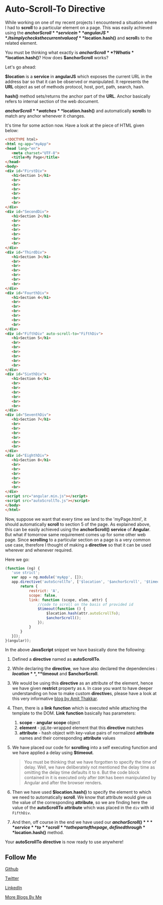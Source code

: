 # Auto-Scroll-To Directive

While working on one of my recent projects I encountered a situation where I had to **scroll** to a particular element on a page. This was easily achieved using the **$anchorScroll** service in **angularJS**. It simply checks the current value of **$location.hash()** and **scroll**s to the related element.

You must be thinking what exactly is **$anchorScroll**? What is **$location.hash()**? How does **$anchorScroll** works?

Let's go ahead:

**$location** is a **service** in **angularJS** which exposes the current URL in the address bar so that it can be observed or manipulated. It represents the **URL** object as set of methods protocol, host, port, path, search, hash.

**hash()** method sets/returns the anchor part of the **URL**. Anchor basically refers to internal section of the web document.

**$anchorScroll** watches **$location.hash()** and automatically **scroll**s to match any anchor whenever it changes.

It's time for some action now. Have a look at the piece of HTML given below:

 ```HTML
<!DOCTYPE html>
<html ng-app="myApp">
<head lang="en">
    <meta charset="UTF-8">
    <title>My Page</title>
</head>
<body>
<div id="FirstDiv">
    <h1>Section 1</h1>
    <br>
    <br>
    <br>
    <br>
    <br>
    <br>
</div>
<div id="SecondDiv">
    <h1>Section 2</h1>
    <br>
    <br>
    <br>
    <br>
    <br>
    <br>
</div>
<div id="ThirdDiv">
    <h1>Section 3</h1>
    <br>
    <br>
    <br>
    <br>
    <br>
    <br>
</div>
<div id="FourthDiv">
    <h1>Section 4</h1>
    <br>
    <br>
    <br>
    <br>
    <br>
    <br>
</div>
<div id="FifthDiv" auto-scroll-to="FifthDiv">
    <h1>Section 5</h1>
    <br>
    <br>
    <br>
    <br>
    <br>
    <br>
</div>
<div id="SixthDiv">
    <h1>Section 6</h1>
    <br>
    <br>
    <br>
    <br>
    <br>
    <br>
</div>
<div id="SeventhDiv">
    <h1>Section 7</h1>
    <br>
    <br>
    <br>
    <br>
    <br>
    <br>
</div>
<div id="EighthDiv">
    <h1>Section 8</h1>
    <br>
    <br>
    <br>
    <br>
    <br>
    <br>
</div>
<script src="angular.min.js"></script>
<script src="autoScrollTo.js"></script>
</body>
</html>
 ```
Now, suppose we want that every time we land to the 'myPage.html', it should automatically **scroll** to section 5 of the page. As explained above, this can be easily achieved using the **anchorScroll()** **service** of **Angular**. But what if tomorrow same requirement comes up for some other web page. Since **scrolling** to a particular section on a page is a very common use case, therefore I thought of making a **directive** so that it can be used wherever and whenever required.

Here we go:

 ```JavaScript
(function (ng) {
    'use strict';
    var app = ng.module('myApp', []);
    app.directive('autoScrollTo', ['$location', '$anchorScroll', '$timeout', function ($location, $anchorScroll, $timeout) {
        return {
            restrict: 'A',
            scope: false,
            link: function (scope, elem, attr) {
                //code to scroll on the basis of provided id
                $timeout(function () {
                    $location.hash(attr.autoScrollTo);
                    $anchorScroll();
                });
            }
        }
    }]);
}(angular));
```

In the above **JavaScript** snippet we have basically done the following:

1. Defined a **directive** named as **autoScrollTo**.
2. While declaring the **directive**, we have also declared the dependencies : **$location** , **$timeout** and **$anchorScroll**.
3. We would be using this **directive** as an attribute of the element, hence we have given **restrict** property as ```A```. In case you want to have deeper understanding on how to make custom **directive**s, please have a look at this very informative [blog by Amit Thakkar](http://codechutney.in/blog/angularjs/component-in-angularjs/).
4. Then, there is a **link** **function** which is executed while attaching the template to the DOM. **Link** **function** basically has  parameters:
    1. **scope** - **angular** **scope** object
    2. **element** - jqLite-wrapped element that this **directive** matches
    3. **attribute** - hash object with key-value pairs of normalized **attribute** names and their corresponding **attribute** values
5. We have placed our code for **scrolling** into a self executing function and we have applied a delay using **$timeout**.

    > You must be thinking that we have forgotten to specify the time of delay. Well, we have deliberately not mentioned the delay time as omitting the delay time defaults it to ```0```. But the code block contained in it is executed only after ```DOM``` has been manipulated by Angular and after the browser renders.
6. Then we have used **$location.hash()** to specify the element to which we need to automatically **scroll**. We know that attribute would give us the value of the corresponding **attribute**, so we are finding here the value of the **autoScrollTo** **attribute** which was placed in the ```div``` with id ```FifthDiv```.
7. And then, off course in the end we have used our **$anchorScroll()** **service** to **scroll** to the part of the page, defined through **$location.hash()** method.

Your **autoScrollTo** **directive** is now ready to use anywhere!

Follow Me
---
[Github](https://github.com/NamitaMalik)

[Twitter](https://twitter.com/namita13_04)

[LinkedIn](https://in.linkedin.com/in/namita-malik-a7885b23)

[More Blogs By Me](https://namitamalik.github.io/)